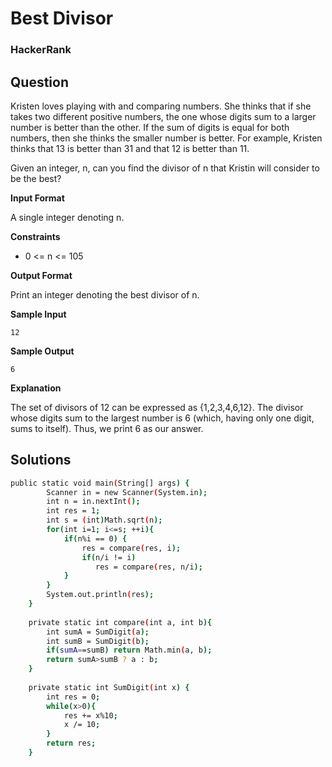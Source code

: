 # Best Divisor

### HackerRank

## Question

Kristen loves playing with and comparing numbers. She thinks that if she takes two different positive numbers, the one whose digits sum to a larger number is better than the other. If the sum of digits is equal for both numbers, then she thinks the smaller number is better. For example, Kristen thinks that 13 is better than 31 and that 12 is better than 11.

Given an integer, n, can you find the divisor of n that Kristin will consider to be the best?

**Input Format**

A single integer denoting n.

**Constraints**

* 0 <= n <= 105

**Output Format**

Print an integer denoting the best divisor of n.

**Sample Input**
```
12
```

**Sample Output**
```
6
```

**Explanation**

The set of divisors of 12 can be expressed as {1,2,3,4,6,12}. The divisor whose digits sum to the largest number is 6 (which, having only one digit, sums to itself). Thus, we print 6 as our answer.

## Solutions
```bash
public static void main(String[] args) {
        Scanner in = new Scanner(System.in);
        int n = in.nextInt();
        int res = 1;
        int s = (int)Math.sqrt(n);
        for(int i=1; i<=s; ++i){
            if(n%i == 0) {
                res = compare(res, i);
                if(n/i != i)
                   res = compare(res, n/i);
            }
        }
        System.out.println(res);
    }
    
    private static int compare(int a, int b){
        int sumA = SumDigit(a);
        int sumB = SumDigit(b);
        if(sumA==sumB) return Math.min(a, b);
        return sumA>sumB ? a : b;
    }
    
    private static int SumDigit(int x) {
        int res = 0;
        while(x>0){
            res += x%10;
            x /= 10;
        }
        return res;
    }

```
